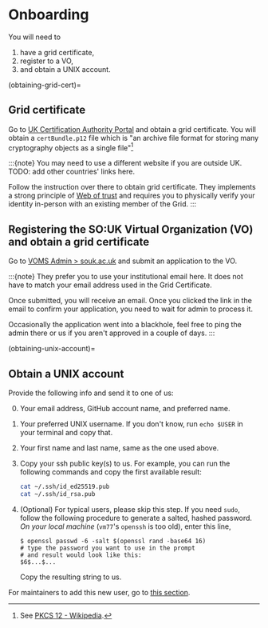 # Onboarding

You will need to

1. have a grid certificate,
2. register to a VO,
3. and obtain a UNIX account.

(obtaining-grid-cert)=
## Grid certificate

Go to [UK Certification Authority Portal](https://portal.ca.grid-support.ac.uk/) and obtain a grid certificate. You will obtain a `certBundle.p12` file which is "an archive file format for storing many cryptography objects as a single file"[^p12]

[^p12]: See [PKCS 12 - Wikipedia](https://en.wikipedia.org/wiki/PKCS_12).

:::{note}
You may need to use a different website if you are outside UK. TODO: add other countries' links here.

Follow the instruction over there to obtain grid certificate. They implements a strong principle of [Web of trust](https://en.wikipedia.org/wiki/Web_of_trust) and requires you to physically verify your identity in-person with an existing member of the Grid.
:::

## Registering the SO:UK Virtual Organization (VO) and obtain a grid certificate

Go to [VOMS Admin > souk.ac.uk](https://voms.gridpp.ac.uk:8443/voms/souk.ac.uk/register/start.action) and submit an application to the VO.

:::{note}
They prefer you to use your institutional email here. It does not have to match your email address used in the Grid Certificate.

Once submitted, you will receive an email. Once you clicked the link in the email to confirm your application, you need to wait for admin to process it.

Occasionally the application went into a blackhole, feel free to ping the admin there or us if you aren't approved in a couple of days.
:::

(obtaining-unix-account)=
## Obtain a UNIX account

Provide the following info and send it to one of us:

0. Your email address, GitHub account name, and preferred name.
1. Your preferred UNIX username. If you don't know, run `echo $USER` in your terminal and copy that.
2. Your first name and last name, same as the one used above.
3. Copy your ssh public key(s) to us. For example, you can run the following commands and copy the first available result:

    ```sh
    cat ~/.ssh/id_ed25519.pub
    cat ~/.ssh/id_rsa.pub
    ```

4. (Optional) For typical users, please skip this step. If you need `sudo`, follow the following procedure to generate a salted, hashed password. *On your local machine* (`vm77`'s `openssh` is too old), enter this line,

    ```console
    $ openssl passwd -6 -salt $(openssl rand -base64 16)
    # type the password you want to use in the prompt
    # and result would look like this:
    $6$...$...
    ```

    Copy the resulting string to us.

For maintainers to add this new user, go to [this section](#new-users).
